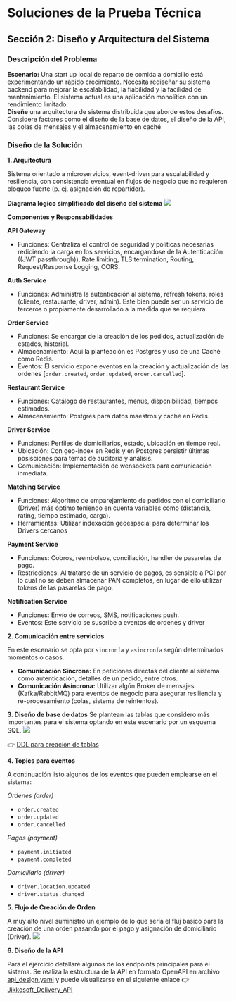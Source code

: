 # Soluciones de la Prueba Técnica

## Sección 2: Diseño y Arquitectura del Sistema

### Descripción del Problema
**Escenario:** Una start up local de reparto de comida a domicilio está 
experimentando un rápido crecimiento. Necesita rediseñar su sistema 
backend para mejorar la escalabilidad, la fiabilidad y la facilidad de 
mantenimiento. El sistema actual es una aplicación monolítica con un 
rendimiento limitado.  
**Diseñe**  una arquitectura de sistema distribuida que aborde estos 
desafíos. Considere factores como el diseño de la base de datos, el 
diseño de la API, las colas de mensajes y el almacenamiento en 
caché

### Diseño de la Solución

**1. Arquitectura**

Sistema orientado a microservicios, event-driven para escalabilidad y resiliencia, con consistencia eventual en flujos de negocio que no requieren bloqueo fuerte (p. ej. asignación de repartidor).

**Diagrama lógico simplificado del diseño del sistema**
<img src="https://res.cloudinary.com/dvjzp6scj/image/upload/v1759122481/projects/system_design_jikkosoft_orinao.svg" />

**Componentes y Responsabilidades**

**API Gateway**
- Funciones: Centraliza el control de seguridad y políticas necesarias rediciendo la carga en los servicios, encargandose de la Autenticación ((JWT passthrough)), Rate limiting, TLS termination, Routing, Request/Response Logging, CORS.

**Auth Service**
- Funciones: Administra la autenticación al sistema, refresh tokens, roles (cliente, restaurante, driver, admin). Este bien puede ser un servicio de terceros o propiamente desarrollado a la medida que se requiera.

**Order Service**
- Funciones: Se encargar de la creación de los pedidos, actualización de estados, historial.
- Almacenamiento: Aquí la planteación es Postgres y uso de una Caché como Redis.
- Eventos: El servicio expone eventos en la creación y actualización de las ordenes [`order.created`, `order.updated`, `order.cancelled`].

**Restaurant Service**
- Funciones: Catálogo de restaurantes, menús, disponibilidad, tiempos estimados.
- Almacenamiento: Postgres para datos maestros y caché en Redis.

**Driver Service**
- Funciones: Perfiles de domiciliarios, estado, ubicación en tiempo real.
- Ubicación: Con geo-index en Redis y en Postgres persistir últimas posisciones para temas de auditoría y análisis.
- Comunicación: Implementación de wensockets para comunicación inmediata.

**Matching Service**
- Funciones: Algoritmo de emparejamiento de pedidos con el domiciliario (Driver) más óptimo teniendo en cuenta variables como (distancia, rating, tiempo estimado, carga).
- Herramientas: Utilizar indexación geoespacial para determinar los Drivers cercanos

**Payment Service**
- Funciones: Cobros, reembolsos, conciliación, handler de pasarelas de pago.
- Restricciones: Al tratarse de un servicio de pagos, es sensible a PCI por lo cual no se deben almacenar PAN completos, en lugar de ello utilizar tokens de las pasarelas de pago.

**Notification Service**
- Funciones: Envío de correos, SMS, notificaciones push.
- Eventos: Este servicio se suscribe a eventos de ordenes y driver

**2. Comunicación entre servicios**

En este escenario se opta por `sincronía` y `asincronía` según determinados momentos o casos.
- **Comunicación Síncrona:** En peticiones directas del cliente al sistema como autenticación, detalles de un pedido, entre otros.
- **Comunicación Asíncrona:** Utilizar algún Broker de mensajes (Kafka/RabbitMQ) para eventos de negocio para asegurar resiliencia y re-procesamiento (colas, sistema de reintentos).

**3. Diseño de base de datos**
Se plantean las tablas que considero más importantes para el sistema optando en este escenario por un esquema SQL.
<img src="https://res.cloudinary.com/dvjzp6scj/image/upload/v1759122428/projects/base_database_schema_kdzr6u.png"/>

👉 <a href="/base_database_ddl.sql" target="_blank">DDL para creación de tablas</a>

**4. Topics para eventos**

A continuación listo algunos de los eventos que pueden emplearse en el sistema:

*Ordenes (order)*
- `order.created`
- `order.updated`
- `order.cancelled`

*Pagos (payment)*
- `payment.initiated`
- `payment.completed`

*Domiciliario (driver)*
- `driver.location.updated`
- `driver.status.changed`

**5. Flujo de Creación de Orden**

A muy alto nivel suministro un ejemplo de lo que sería el fluj basico para la creación de una orden pasando por el pago y asignación de domiciliario (Driver).
<img src="https://res.cloudinary.com/dvjzp6scj/image/upload/v1759119123/projects/create_order_flow_tyjcbl.png"/>

**6. Diseño de la API**

Para el ejercicio detallaré algunos de los endpoints principales para el sistema. Se realiza la estructura de la API en formato OpenAPI en archivo <a href="/api_design.yaml" target="_blank">api_design.yaml</a> y puede visualizarse en el siguiente enlace 👉 <a href="https://app.swaggerhub.com/apis-docs/colraices/Jikkosoft_Delivery_API/1.0.0" target="_blank">Jikkosoft_Delivery_API</a>
